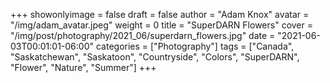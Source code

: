 +++
showonlyimage = false
draft = false
author = "Adam Knox"
avatar = "/img/adam_avatar.jpeg"
weight = 0
title = "SuperDARN Flowers"
cover = "/img/post/photography/2021_06/superdarn_flowers.jpg"
date = "2021-06-03T00:01:01-06:00"
categories = ["Photography"]
tags = ["Canada", "Saskatchewan", "Saskatoon", "Countryside", "Colors", "SuperDARN", "Flower", "Nature", "Summer"]
+++
<!--more-->
